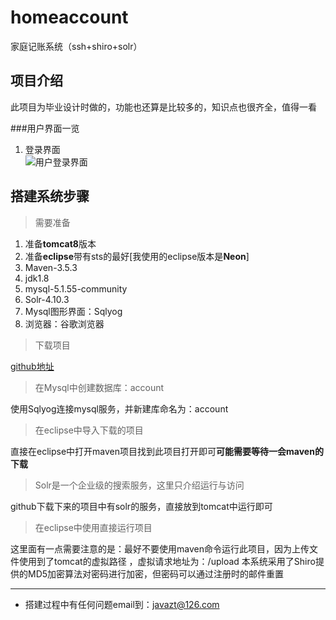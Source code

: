 
#  homeaccount
家庭记账系统（ssh+shiro+solr）
 ##  项目介绍
  此项目为毕业设计时做的，功能也还算是比较多的，知识点也很齐全，值得一看  
  
  ###用户界面一览
  1.  登录界面  
  ![用户登录界面](https://github.com/jianghuxiaoao/homeaccount/blob/master/githubimg/user_login.png)
##  搭建系统步骤
  >  需要准备  
  
   1.  准备**tomcat8**版本  
   2.  准备**eclipse**带有sts的最好\[我使用的eclipse版本是**Neon**\]  
   3.  Maven-3.5.3  
   4.  jdk1.8  
   5.  mysql-5.1.55-community  
   6.  Solr-4.10.3
   7.    Mysql图形界面：Sqlyog
   8.  浏览器：谷歌浏览器
   
   >  下载项目  
   
   [github地址](https://github.com/jianghuxiaoao/homeaccount)  
   
   >  在Mysql中创建数据库：account  
   
使用Sqlyog连接mysql服务，并新建库命名为：account
   
   >  在eclipse中导入下载的项目  
   
 直接在eclipse中打开maven项目找到此项目打开即可**可能需要等待一会maven的下载**
 
   >  Solr是一个企业级的搜索服务，这里只介绍运行与访问  
   
 github下载下来的项目中有solr的服务，直接放到tomcat中运行即可
 
   >  在eclipse中使用直接运行项目
   
   这里面有一点需要注意的是：最好不要使用maven命令运行此项目，因为上传文件使用到了tomcat的虚拟路径 ，虚拟请求地址为：/upload
   本系统采用了Shiro提供的MD5加密算法对密码进行加密，但密码可以通过注册时的邮件重置
   
   ****
   - 搭建过程中有任何问题email到：javazt@126.com
